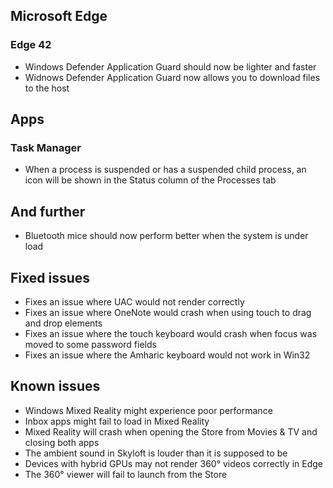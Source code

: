 ## Microsoft Edge
### Edge 42
- Windows Defender Application Guard should now be lighter and faster
- Widnows Defender Application Guard now allows you to download files to the host

## Apps
### Task Manager
- When a process is suspended or has a suspended child process, an icon will be shown in the Status column of the Processes tab

## And further
- Bluetooth mice should now perform better when the system is under load

## Fixed issues
- Fixes an issue where UAC would not render correctly
- Fixes an issue where OneNote would crash when using touch to drag and drop elements
- Fixes an issue where the touch keyboard would crash when focus was moved to some password fields
- Fixes an issue where the Amharic keyboard would not work in Win32

## Known issues
- Windows Mixed Reality might experience poor performance
- Inbox apps might fail to load in Mixed Reality
- Mixed Reality will crash when opening the Store from Movies & TV and closing both apps
- The ambient sound in Skyloft is louder than it is supposed to be
- Devices with hybrid GPUs may not render 360° videos correctly in Edge
- The 360° viewer will fail to launch from the Store